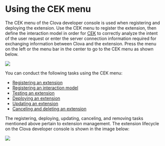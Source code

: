 # Using the CEK menu
The CEK menu of the Clova developer console is used when registering and deploying the extension. Use the CEK menu to register the extension, then define the interaction model in order for [CEK](/CEK/CEK_Overview.md#WhatisCEK) to correctly analyze the intent of the user request or enter the server connection information required for exchanging information between Clova and the extension. Press the menu on the left or the menu bar in the center to go to the CEK menu as shown below.

![](/DevConsole/Resources/Images/DevConsole-Entering_CEK_Menu.png)

You can conduct the following tasks using the CEK menu:

* [Registering an extension](/DevConsole/Guides/CEK/Register_Extension.md)
* [Registering an interaction model](/DevConsole/Guides/CEK/Register_Interaction_Model.md)
* [Testing an extension](/DevConsole/Guides/CEK/Test_Extension.md)
* [Deploying an extension](/DevConsole/Guides/CEK/Deploy_Extension.md)
* [Updating an extension](/DevConsole/Guides/CEK/Update_Extension.md)
* [Canceling and deleting an extension](/DevConsole/Guides/CEK/Remove_Extension.md)

The registering, deploying, updating, canceling, and removing tasks mentioned above pertain to extension management. The extension lifecycle on the Clova developer console is shown in the image below:

![](/DevConsole/Resources/Images/DevConsole-Extension_LifeCycle.png)
